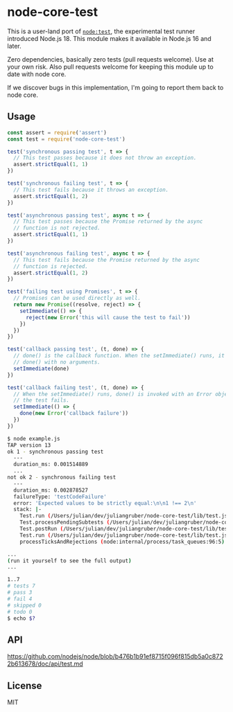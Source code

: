 # node-core-test

This is a user-land port of [`node:test`](https://github.com/nodejs/node/blob/b476b1b91ef8715f096f815db5a0c8722b613678/doc/api/test.md),
the experimental test runner introduced Node.js 18. This module makes it
available in Node.js 16 and later.

Zero dependencies, basically zero tests (pull requests welcome). Use at your own
risk. Also pull requests welcome for keeping this module up to date with node
core.

If we discover bugs in this implementation, I'm going to report them back to
node core.

## Usage

```js
const assert = require('assert')
const test = require('node-core-test')

test('synchronous passing test', t => {
  // This test passes because it does not throw an exception.
  assert.strictEqual(1, 1)
})

test('synchronous failing test', t => {
  // This test fails because it throws an exception.
  assert.strictEqual(1, 2)
})

test('asynchronous passing test', async t => {
  // This test passes because the Promise returned by the async
  // function is not rejected.
  assert.strictEqual(1, 1)
})

test('asynchronous failing test', async t => {
  // This test fails because the Promise returned by the async
  // function is rejected.
  assert.strictEqual(1, 2)
})

test('failing test using Promises', t => {
  // Promises can be used directly as well.
  return new Promise((resolve, reject) => {
    setImmediate(() => {
      reject(new Error('this will cause the test to fail'))
    })
  })
})

test('callback passing test', (t, done) => {
  // done() is the callback function. When the setImmediate() runs, it invokes
  // done() with no arguments.
  setImmediate(done)
})

test('callback failing test', (t, done) => {
  // When the setImmediate() runs, done() is invoked with an Error object and
  // the test fails.
  setImmediate(() => {
    done(new Error('callback failure'))
  })
})
```

```bash
$ node example.js
TAP version 13
ok 1 - synchronous passing test
  ---
  duration_ms: 0.001514889
  ...
not ok 2 - synchronous failing test
  ---
  duration_ms: 0.002878527
  failureType: 'testCodeFailure'
  error: 'Expected values to be strictly equal:\n\n1 !== 2\n'
  stack: |-
    Test.run (/Users/julian/dev/juliangruber/node-core-test/lib/test.js:347:17)
    Test.processPendingSubtests (/Users/julian/dev/juliangruber/node-core-test/lib/test.js:153:27)
    Test.postRun (/Users/julian/dev/juliangruber/node-core-test/lib/test.js:390:19)
    Test.run (/Users/julian/dev/juliangruber/node-core-test/lib/test.js:352:10)
    processTicksAndRejections (node:internal/process/task_queues:96:5)

...
(run it yourself to see the full output)
...

1..7
# tests 7
# pass 3
# fail 4
# skipped 0
# todo 0
$ echo $?
```

## API

https://github.com/nodejs/node/blob/b476b1b91ef8715f096f815db5a0c8722b613678/doc/api/test.md

## License

MIT
